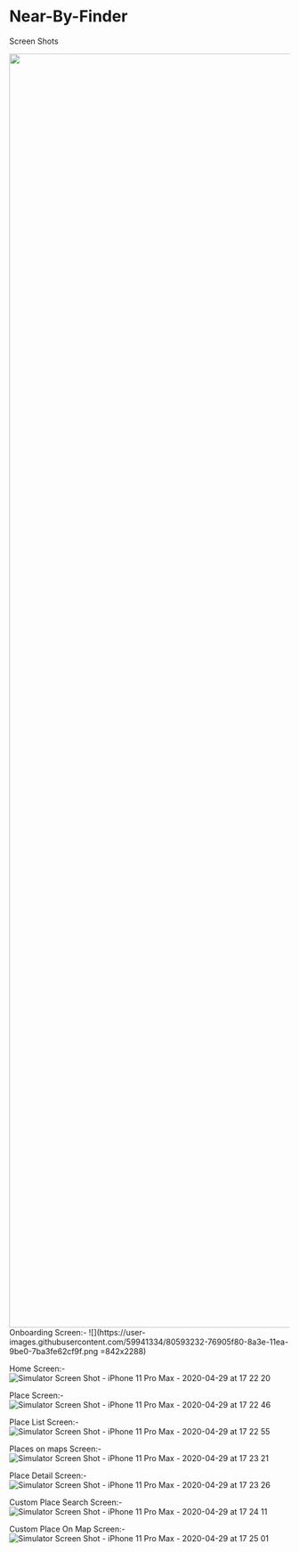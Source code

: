# Near-By-Finder

Screen Shots

<img src="#" data-canonical-src="https://user-images.githubusercontent.com/59941334/80593232-76905f80-8a3e-11ea-9be0-7ba3fe62cf9f.png" width="842" height="2288" />
Onboarding Screen:-
![](https://user-images.githubusercontent.com/59941334/80593232-76905f80-8a3e-11ea-9be0-7ba3fe62cf9f.png =842x2288)

Home Screen:-
![Simulator Screen Shot - iPhone 11 Pro Max - 2020-04-29 at 17 22 20](https://user-images.githubusercontent.com/59941334/80593236-77c18c80-8a3e-11ea-8133-016787cedf3c.png)

Place Screen:-
![Simulator Screen Shot - iPhone 11 Pro Max - 2020-04-29 at 17 22 46](https://user-images.githubusercontent.com/59941334/80593242-7abc7d00-8a3e-11ea-917c-cbc436337ab4.png)

Place List Screen:-
![Simulator Screen Shot - iPhone 11 Pro Max - 2020-04-29 at 17 22 55](https://user-images.githubusercontent.com/59941334/80593248-7c864080-8a3e-11ea-958a-220fccd253c4.png)

Places on maps Screen:-
![Simulator Screen Shot - iPhone 11 Pro Max - 2020-04-29 at 17 23 21](https://user-images.githubusercontent.com/59941334/80593252-7e500400-8a3e-11ea-9134-b4479b16737b.png)

Place Detail Screen:-
![Simulator Screen Shot - iPhone 11 Pro Max - 2020-04-29 at 17 23 26](https://user-images.githubusercontent.com/59941334/80593259-80b25e00-8a3e-11ea-95b2-f5d39a279ff4.png)

Custom Place Search Screen:-
![Simulator Screen Shot - iPhone 11 Pro Max - 2020-04-29 at 17 24 11](https://user-images.githubusercontent.com/59941334/80593276-87d96c00-8a3e-11ea-8fd6-1229a35ea57c.png)

Custom Place On Map Screen:-
![Simulator Screen Shot - iPhone 11 Pro Max - 2020-04-29 at 17 25 01](https://user-images.githubusercontent.com/59941334/80593266-827c2180-8a3e-11ea-91f5-2f5f7ed16e68.png)

